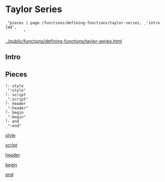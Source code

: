 # Taylor Series

    _"pieces | page /functions/defining-functions/taylor-series, _'intro |md',
            "

[../public/functions/defining-functions/taylor-series.html](# "save:")


## Intro

## Pieces

    !- style
    _":style"
    !- script
    _":script"
    !- header
    _":header"
    !- begin
    _":begin"
    !- end
    _":end"

[style]() 

[script]()

[header]()

[begin]()

[end]()

